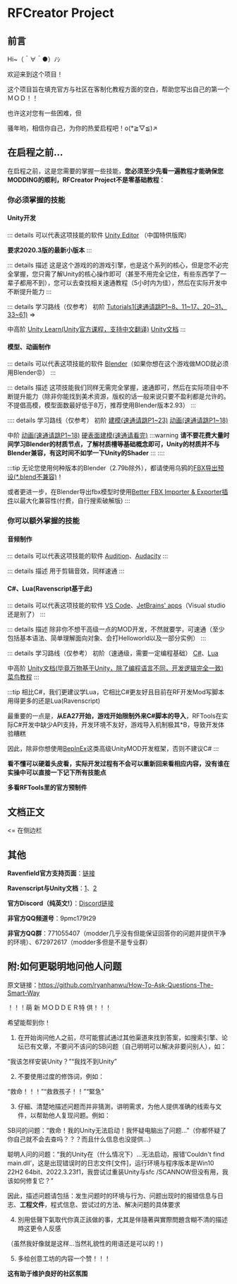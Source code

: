 # RFCreator Project

## 前言
Hi~（＾∀＾●）ﾉｼ

欢迎来到这个项目！

这个项目旨在填充官方与社区在客制化教程方面的空白，帮助您写出自己的第一个ＭＯＤ！！

也许这对您有一些困难，但

骚年哟，相信你自己，为你的热爱启程吧！o(*≧▽≦)↗

## 在启程之前...
在启程之前，这是您需要的掌握一些技能，**您必须至少先看一遍教程才能确保您MODDING的顺利，RFCreator Project不是零基础教程**：

### 你必须掌握的技能
#### Unity开发
::: details 可以代表这项技能的软件
[Unity Editor](https://unity.com/releases/editor/archive) （中国特供版爬）

**要求2020.3版的最新小版本**
:::

::: details 描述
这是这个游戏的的游戏引擎，也是这个系列的核心，但是您不必完全掌握，您只需了解Unity的核心操作即可（甚至不用完全记住，有些东西学了一辈子都用不到），您可以去查找相关速通教程（5小时内为佳），然后在实际开发中不断提升能力
:::

::: details 学习路线（仅参考）
初阶 [Tutorials1(速通请跳P1\~8、11\~17、20\~31、33\~61)](https://www.bilibili.com/video/BV1gQ4y1e7SS) => 

中高阶 [Unity Learn(Unity官方课程，支持中文翻译)](https://learn.unity.com/) [Unity文档](https://docs.unity.cn/cn/2020.3/Manual/index.html)
:::
#### 模型、动画制作

::: details 可以代表这项技能的软件
[Blender](https://mirrors.aliyun.com/blender/release/)（如果你想在这个游戏做MOD就必须用Blender😡）
:::

::: details 描述
这项技能我们同样无需完全掌握，速通即可，然后在实际项目中不断提升能力（除非你能找到美术资源，版权的话一般来说只要不盈利都是允许的。不提倡高模，模型面数最好低于8万，推荐使用Blender版本2.93）
:::

:::: details 学习路线（仅参考）
初阶 [建模(速通请跳P1\~23)](https://www.bilibili.com/video/BV1qq4y1772P) [动画(速通请跳P1\~18)](https://www.bilibili.com/video/BV13y4y1H75J)

中阶 [动画(速通请跳P1\~18)](https://www.bilibili.com/video/BV13y4y1H75J) [硬表面建模(速通请看完)](https://www.bilibili.com/video/BV14A411n76J)
:::warning
**请不要花费大量时间学习Blender的材质节点，了解材质槽等基础概念即可，Unity的材质并不与Blender兼容，有这时间不如学一下Unity的Shader**
:::
::::

:::tip
无论您使用何种版本的Blender（2.79b除外），都请使用乌鸦的[FBX导出预设(*.blend不兼容)](https://steamcommunity.com/sharedfiles/filedetails/?id=2690680489)！

或者更进一步，在Blender导出fbx模型时使用[Better FBX Importer & Exporter插件](https://blendermarket.com/products/better-fbx-importer--exporter)以最大化兼容性(付费，自行搜索破解版)
:::


### 你可以额外掌握的技能

#### 音频制作
::: details 可以代表这项技能的软件
[Audition](www.adobe.com)、[Audacity](https://www.audacityteam.org/)
:::

::: details 描述
用于剪辑音效，同样速通
::: 

#### C#、Lua(Ravenscript基于此)

::: details 可以代表这项技能的软件
[VS Code](https://code.visualstudio.com/)、[JetBrains' apps](www.jetbrains.com)（Visual studio还是别了）
::: 

::: details 描述
除非你不想干高级一点的MOD开发，不然就要学，可速通（至少包括基本语法、简单理解面向对象、会打Helloworld以及一部分实例）
:::
        
::: details 学习路线（仅参考）
初阶（速通级，需要一定编程基础） [C#](https://www.bilibili.com/video/BV1sy4y1u7cw)、[Lua](https://www.bilibili.com/video/BV1vf4y1L7Rb)

中高阶 [Unity文档(毕竟万物基于Unity，除了编程语言不同，开发逻辑完全一致)](https://docs.unity.cn/cn/2020.3/Manual/) [菜鸟教程](https://www.runoob.com/)
:::
        
:::tip
相比C#，我们更建议学Lua，它相比C#更友好且目前在RF开发Mod写脚本用得更多的还是Lua(Ravenscript)

最重要的一点是，**从EA27开始，游戏开始限制外来C#脚本的导入**，RFTools在实际C#开发中缺少API支持，开发环境不友好，游戏导入机制极其*B，导致开发体验糟糕

因此，除非你想使用[BepInEx](https://bepinex.dev)这类高级UnityMOD开发框架，否则不建议C#
:::

**看不懂可以硬着头皮看，实际开发过程有不会可以重新回来看相应内容，没有谁在实操中可以直接一下记下所有技能点**

**多看RFTools里的官方预制件**

## 文档正文

<= 在侧边栏

## 其他

**Ravenfield官方支持页面**：[链接](http://ravenfieldgame.com/modding.html)

**Ravenscript与Unity文档**：[1](http://ravenfieldgame.com/ravenscript/)、[2](https://docs.unity3d.com/cn/2020.3/Manual/)

**官方Discord（纯英文!）**：[Discord链接](http://discord.gg/ravenfield)

**非官方QQ频道号**：9pmc179t29

**非官方QQ群**：771055407（modder几乎没有但能保证回答你的问题并提供干净的环境）、672972617（modder多但是不是专业群） 

## 附:如何更聪明地问他人问题
原文链接：https://github.com/ryanhanwu/How-To-Ask-Questions-The-Smart-Way

！！！萌 新 ＭＯＤＤＥＲ特 供！！！

希望能帮到你！

1. 在开始询问他人之前，尽可能嘗試通过其他渠道來找到答案，如搜索引擎、论坛已有文章，不要问不该问的SB问题（自己明明可以解决非要问别人），如：

“我该怎样安装Unity？”“我找不到Unity”

2. 不要使用过度的修饰词，例如：

“救命！！！”“救救孩子！！”“緊急”

3. 仔細、清楚地描述问题而并非猜測，讲明需求，为他人提供准确的线索与文件，以帮助他人复现问题。例如：

SB问的问题：“救命！我的Unity无法启动！我怀疑电脑出了问题...”（你都怀疑了你自己就不会去查吗？？？而且什么信息也没提供...）

聪明人问的问题：“我的Unity在（什么情况下）...无法启动，报错‘Couldn't find main.dll’，这是出现错误时的日志文件[文件]，运行环境与程序版本是Win10 22H2 64bit、2022.3.23f1，我尝试过重装Unity与sfc /SCANNOW但没有用，我该如何修复它？”

因此，描述问题请包括：发生问题时的环境与行为、问题出现时的报错信息与日志、**工程文件**，程式信息、尝试过的方法、解决问题的具体要求

4. 別用低聲下氣取代你真正該做的事，尤其是伴隨著與實際問題含糊不清的描述時这更令人反感

（虽然我好像就是这样...当然礼貌性的用语还是可以的！)

5. 多给创意工坊的内容一个赞！！！

**这有助于维护良好的社区氛围**